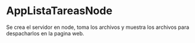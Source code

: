 # AppListaTareasNode
Se crea el servidor en node, toma los archivos y muestra los archivos para despacharlos en la pagina web.
